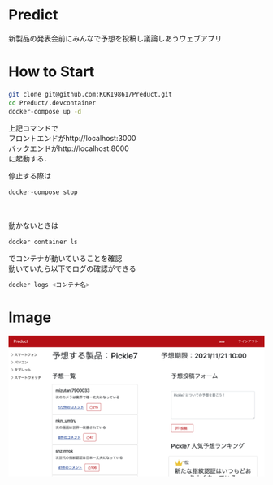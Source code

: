 # Predict
新製品の発表会前にみんなで予想を投稿し議論しあうウェブアプリ

# How to Start
```bash
git clone git@github.com:KOKI9861/Preduct.git
cd Preduct/.devcontainer
docker-compose up -d
```
上記コマンドで  
フロントエンドがhttp://localhost:3000  
バックエンドがhttp://localhost:8000  
に起動する．

停止する際は
```bash
docker-compose stop
```
<br></br>
動かないときは
```bash
docker container ls
```
でコンテナが動いていることを確認  
動いていたら以下でログの確認ができる
```bash
docker logs <コンテナ名>
```


# Image
![frontend](img/topview.png)
